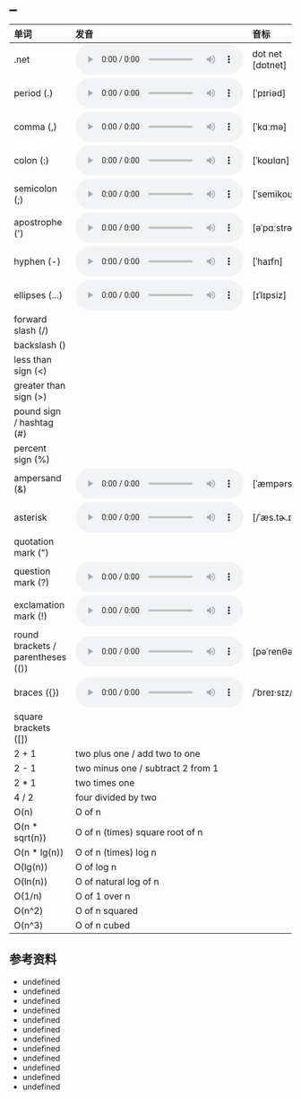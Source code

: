 
# _

| 单词  | 发音 | 音标 |
| :-- | :-- | :-- |
| .net | <audio :src="$withBase('/audio/dot-net.mp3')" controls="controls" controlslist="nodownload"></audio> | dot net [dɒtnet] |
| period (.) | <audio :src="$withBase('/audio/period%20(dot-).mp3')" controls="controls" controlslist="nodownload"></audio> | [ˈpɪriəd] |
| comma (,) | <audio :src="$withBase('/audio/comma%20(%2C).mp3')" controls="controls" controlslist="nodownload"></audio> | [ˈkɑːmə] |
| colon (:) | <audio :src="$withBase('/audio/colon%20(%3A).mp3')" controls="controls" controlslist="nodownload"></audio> | [ˈkoʊlɑn] |
| semicolon (;) | <audio :src="$withBase('/audio/semicolon%20(%3B).mp3')" controls="controls" controlslist="nodownload"></audio> | [ˈsemikoʊlən] |
| apostrophe (') | <audio :src="$withBase('/audio/apostrophe%20(').mp3')" controls="controls" controlslist="nodownload"></audio> | [əˈpɑːstrəfi] |
| hyphen (-) | <audio :src="$withBase('/audio/hyphen%20(-).mp3')" controls="controls" controlslist="nodownload"></audio> | [ˈhaɪfn] |
| ellipses (...) | <audio :src="$withBase('/audio/ellipses%20(dot-..).mp3')" controls="controls" controlslist="nodownload"></audio> | [ɪˈlɪpsiz] |
| forward slash (/) |  |  |
| backslash (\) |  |  |
| less than sign (<) |  |  |
| greater than sign (>) |  |  |
| pound sign / hashtag (#) |  |  |
| percent sign (%) |  |  |
| ampersand (&) | <audio :src="$withBase('/audio/ampersand%20(%26).mp3')" controls="controls" controlslist="nodownload"></audio> | [ˈæmpərsænd] |
| asterisk | <audio :src="$withBase('/audio/asterisk.mp3')" controls="controls" controlslist="nodownload"></audio> | [/ˈæs.tɚ.ɪsk/] |
| quotation mark (") |  |  |
| question mark (?) | <audio :src="$withBase('/audio/question%20mark%20(%3F).mp3')" controls="controls" controlslist="nodownload"></audio> |  |
| exclamation mark (!) | <audio :src="$withBase('/audio/exclamation%20mark%20(!).mp3')" controls="controls" controlslist="nodownload"></audio> |  |
| round brackets / parentheses (()) | <audio :src="$withBase('/audio/round%20brackets%20%2F%20parentheses%20(()).mp3')" controls="controls" controlslist="nodownload"></audio> | [pəˈrenθəsiːz] |
| braces ({}) | <audio :src="$withBase('/audio/braces%20(%7B%7D).mp3')" controls="controls" controlslist="nodownload"></audio> | /ˈbreɪ·sɪz/ |
| square brackets ([]) |  |  |
| 2 + 1 | two plus one / add two to one |  |
| 2 - 1 | two minus one / subtract 2 from 1 |  |
| 2 * 1 | two times one |  |
| 4 / 2 | four divided by two |  |
| O(n) | O of n |  |
| O(n * sqrt(n)) | O of n (times) square root of n |  |
| O(n * lg(n)) | O of n (times) log n |  |
| O(lg(n)) | O of log n |  |
| O(ln(n)) | O of natural log of n |  |
| O(1/n) | O of 1 over n |  |
| O(n^2) | O of n squared |  |
| O(n^3) | O of n cubed |  |

## 参考资料

- undefined
- undefined
- undefined
- undefined
- undefined
- undefined
- undefined
- undefined
- undefined
- undefined
- undefined
- undefined
